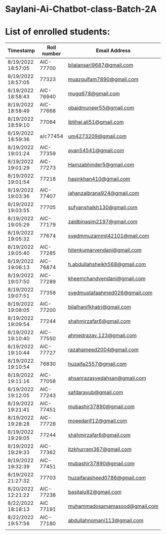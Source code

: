 # Saylani-Ai-Chatbot-class-Batch-2A

# List of enrolled students:

| Timestamp          | Roll number | Email Address                 | Full Name              | Github Profile                          | LinkedIn profile                                                                                                                                          | Phone Number   |
|--------------------|-------------|-------------------------------|------------------------|-----------------------------------------|-----------------------------------------------------------------------------------------------------------------------------------------------------------|----------------|
| 8/19/2022 18:57:05 | AIC-77700   | bilalansari9687@gmail.com     | Bilal Ansari           | https://github.com/MuhammadBilalAnsari  |                                                                                                                                                           | 03009244408    |
| 8/19/2022 18:57:05 | 77323       | muazgulfam7890@gmail.com      | MUAZ BIN GULFAM        | https://github.com/Dangeryego           | http://www.linkedin.com/in/muaz-gulfam-19602022a                                                                                                          | 03182722012    |
| 8/19/2022 18:58:43 | AIC-76940   | mugq678@gmail.com             | MuhammadHussain        | https://github.com/mrmuhammadhussain    |                                                                                                                                                           | 03154568887    |
| 8/19/2022 18:58:49 | AIC-77668   | obaidmuneer55@gmail.com       | Obaid Muneer           | https://github.com/obaidmuneer          |                                                                                                                                                           | +923133853852  |
| 8/19/2022 18:59:10 | 77084       | ibtihaj.ali51@gmail.com       | Syed Ibtihaj Ali       | https://github.com/Ibtihaj51            | https://www.linkedin.com/in/ibtihaj-ali-b44277248/                                                                                                        | +92-3208876144 |
| 8/19/2022 18:59:36 | a/c77454    | um4273209@gmail.com           | umar malik             | https://github.com/umermalik053         | https://www.linkedin.com/in/umar-malik-234275247/                                                                                                         | 03174739213    |
| 8/19/2022 19:01:24 | AIC-77359   | ayan54541@gmail.com           | Ayan Hussain Ansari    | https://github.com/ayanansari01         | https://www.linkedin.com/in/ayan-hussain-ansari-50419a247/                                                                                                | 0346-2751275   |
| 8/19/2022 19:01:29 | AIC-77273   | Hamzabhinder5@gmail.com       | Muhammad Ameer hamza   | https://github.com/hamzabhiinder        |                                                                                                                                                           |                |
| 8/19/2022 19:01:54 | 77218       | hasinkhan410@gmail.com        | Jamal uddin            | https://github.com/settings/profile     |                                                                                                                                                           | 03092247013    |
| 8/19/2022 19:03:36 | AIC-77407   | jahanzaibrana924@gmail.com    | Muhammad jahanzaib     | https://github.com/jahanzaib924         | muhammad jahanzaib                                                                                                                                        | 03082920564    |
| 8/19/2022 19:03:55 | 77705       | sufyanshaikh130@gmail.com     | Mohammad Sufyan Shaikh | https://github.com/SufyanShaikh031      | https://www.linkedin.com/feed/                                                                                                                            | 03303561733    |
| 8/19/2022 19:05:29 | AIC-77179   | zaidbinasim2197@gmail.com     | Zaid Bin Asim          | https://github.com/zaidasim2197         | https://www.linkedin.com/in/zaid-asim-49a751245                                                                                                           | 03252997073    |
| 8/19/2022 19:05:32 | 77674       | syedmmuzammil42101@mail.com   | Mohammad Muzammil Shah | https://github.com/syedmmuzammulshah077 |                                                                                                                                                           | 03302358711    |
| 8/19/2022 19:05:40 | AIC-77285   | hitenkumarvendani@gmail.com   | Hiten Kumar            | https://github.com/HitenKumar786        | https://www.linkedin.com/in/hiten-kumar-87bab4204/                                                                                                        | 03321278742    |
| 8/19/2022 19:06:13 | AIC-76874   | h.abdullahsheikh568@gmail.com | Muhammad Abdullah      | https://github.com/AbdullahSheikh-302   | https://www.linkedin.com/in/muhammad-abdullah-sheikh/                                                                                                     | 03101089302    |
| 8/19/2022 19:07:50 | AIC-77289   | kheemchandvendani@gmail.com   | kheemchand             | https://github.com/kheemchand786        | https://www.linkedin.com/in/kheemchand-kheemchand-b01a4a247                                                                                               | 03113834721    |
| 8/19/2022 19:07:51 | 77358       | syedmustafaahmed026@gmail.com | Syed Mustafa Ahmed     | https://github.com/syedmustafa026       | https://www.linkedin.com/in/syed-mustafa-ahmed-a3b24b221                                                                                                  | +923330269569  |
| 8/19/2022 19:08:05 | AIC-77200   | bilalhanifkhatri@gmail.com    | Bilal Khatri           | https://github.com/bilalhanifkhatri     | https://www.linkedin.com/in/bilalhanifkhatri/                                                                                                             | 03092158977    |
| 8/19/2022 19:09:54 | 77244       | shahmirzafar6@gmail.com       | Shahmir zafar          | https://github.com/shahzafar01          | www.linkedin.com/in/shahmir-zafar-b79450249                                                                                                               | 03171196506    |
| 8/19/2022 19:10:40 | AIC-77550   | ahmedrazay.123@gmail.com      | Muhammad Ahmed Raza    | https://github.com/Ahmedraza445         | https://www.linkedin.com/in/muhammad-ahmed-raza-akhtari-1b391b203                                                                                         | 03312878377    |
| 8/19/2022 19:10:44 | AIC-77727   | razahameed2004@gmail.com      | Muhammad Ahmed Raza    | https://github.com/7ahmedraza           | www.linkedin.com/in/muhammad-ahmed-raza-9aa485249                                                                                                         | 03353417963    |
| 8/19/2022 19:10:54 | 76830       | huzaifa2557@gmail.com         | MUHAMMAD HUZAIFA       | https://github.com/huzaaifa001          |                                                                                                                                                           | 03122467725    |
| 8/19/2022 19:11:16 | AIC-77058   | ahsanrazasyedahsan@gmail.com  | Syed Ahsan Raza Rizvi  | https://github.com/ahsan3219            |                                                                                                                                                           | 03132147258    |
| 8/19/2022 19:12:05 | AIC-77243   | safdarayub@gmail.com          | Safdar Ayub            | https://github.com/safdarayubpk         | https://www.linkedin.com/in/safdar-ayub-a9884694/                                                                                                         | 03329611639    |
| 8/19/2022 19:21:41 | AIC-77451   | mubashir37890@gmail.com       | Muhammad Mubashir      | https://github.com/Mubashir789          |                                                                                                                                                           | 03312386596    |
| 8/19/2022 19:28:28 | AIC-77728   | moeedarif12@gmail.com         | Muhammad Moeed         | https://github.com/moeedarif12          | www.linkedin.com/in/moeed-arif-99a345240                                                                                                                  | 03032703135    |
| 8/19/2022 19:29:05 | 77244       | shahmirzafar6@gmail.com       | shahmir zafar          | https://github.com/shahzafar01          | https://www.linkedin.com/public-profile/settings?trk=d_flagship3_profile_self_view_public_profile#:~:text=www.linkedin.com/in/shahmir%2Dzafar%2Db79450249 | 03171196506    |
| 8/19/2022 19:29:33 | AIC-77362   | itzkhurram367@gmail.com       | Muhammad Khurram       | KhurramMustaqeem                        | Muhammad Khurram                                                                                                                                          | 03347384755    |
| 8/19/2022 19:32:39 | AIC-77451   | mubashir37890@gmail.com       | Muhammad Mubashir      | https://github.com/Mubashir789          |                                                                                                                                                           | 03312386596    |
| 8/19/2022 21:27:32 | 77703       | huzaifarasheed0786@gmail.com  | Huzaifa Rasheed        | https://github.com/Huzaifarasheed0      | https://www.linkedin.com/in/huzaifa-rasheed-b50452249/                                                                                                    | 03186990213    |
| 8/20/2022 12:21:22 | AIC-77238   | basitalu82@gmail.com          | Syed Abdul Basit Ali   | https://github.com/syedabdulbasitali12  | https://www.linkedin.com/in/abdul-basit-b7a4b7249/                                                                                                        | 03366893939    |
| 8/22/2022 18:18:13 | AIC 77191   | muhammadosamamasood@gmail.com | Muhammad Osama Masood  | https://github.com/osamamasood3018      | https://www.linkedin.com/in/muhammad-osama-masood-6913bb249                                                                                               | 03330242040    |
| 8/22/2022 19:57:56 | AIC-77180   | abdullahnomani113@gmail.com   | Abdullah Nomani        | https://github.com/nomani113            | https://www.linkedin.com/in/abdullah-nomani-320922247/                                                                                                    | 03353265783    |
|                    |             |                               |                        |                                         |                                                                                                                                                           |                |
